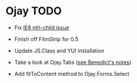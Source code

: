 Ojay TODO
=========

* Fix [IE8 nth-child issue][ie8]
* Finish off FilmStrip for 0.5
* Update JS.Class and YUI installation
* Take a look at Ojay.Tabs ([see Benedict's notes][tabs])
* Add fitToContent method to Ojay.Forms.Select

  [ie8]:  http://github.com/othermedia/ojay/issues/#issue/1
  [tabs]: http://github.com/ionfish/notes/blob/master/ojay-tabs.md
